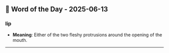 ## 📅 Word of the Day - 2025-06-13

### **lip**
- **Meaning**: Either of the two fleshy protrusions around the opening of the mouth.

---
